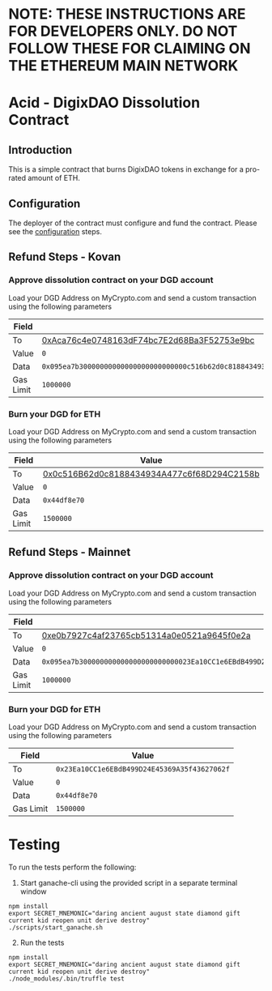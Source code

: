 # NOTE: THESE INSTRUCTIONS ARE FOR DEVELOPERS ONLY.  DO NOT FOLLOW THESE FOR CLAIMING ON THE ETHEREUM MAIN NETWORK

# Acid - DigixDAO Dissolution Contract

## Introduction

This is a simple contract that burns DigixDAO tokens in exchange for a pro-rated amount of ETH.

## Configuration

The deployer of the contract must configure and fund the contract.  Please see the [configuration](https://github.com/DigixGlobal/acid-solidity/blob/master/DEPLOYMENT.md) steps.

## Refund Steps - Kovan

### Approve dissolution contract on your DGD account

Load your DGD Address on MyCrypto.com and send a custom transaction using the following parameters

| Field | Value |
|-------|-------|
| To | [0xAca76c4e0748163dF74bc7E2d68Ba3F52753e9bc](https://kovan.etherscan.io/token/0xAca76c4e0748163dF74bc7E2d68Ba3F52753e9bc#balances) |
| Value | `0` |
| Data | `0x095ea7b30000000000000000000000000c516b62d0c8188434934a477c6f68d294c2158b00000000000000000000000000000000000000000000000000071afd498d0000`  |
| Gas Limit | `1000000` |


### Burn your DGD for ETH

Load your DGD Address on MyCrypto.com and send a custom transaction using the following parameters

| Field | Value |
|-------|-------|
| To | [0x0c516B62d0c8188434934A477c6f68D294C2158b](https://kovan.etherscan.io/address/0x0c516B62d0c8188434934A477c6f68D294C2158b#code) |
| Value | `0` |
| Data | `0x44df8e70` |
| Gas Limit | `1500000` |

## Refund Steps - Mainnet

### Approve dissolution contract on your DGD account

Load your DGD Address on MyCrypto.com and send a custom transaction using the following parameters

| Field | Value |
|-------|-------|
| To | [0xe0b7927c4af23765cb51314a0e0521a9645f0e2a](https://etherscan.io/token/0xe0b7927c4af23765cb51314a0e0521a9645f0e2a) |
| Value | `0` |
| Data | `0x095ea7b300000000000000000000000023Ea10CC1e6EBdB499D24E45369A35f43627062f00000000000000000000000000000000000000000000000000071afd498d0000`  |
| Gas Limit | `1000000` |


### Burn your DGD for ETH

Load your DGD Address on MyCrypto.com and send a custom transaction using the following parameters

| Field | Value |
|-------|-------|
| To | `0x23Ea10CC1e6EBdB499D24E45369A35f43627062f` |
| Value | `0` |
| Data | `0x44df8e70` |
| Gas Limit | `1500000` |

# Testing

To run the tests perform the following:


1. Start ganache-cli using the provided script in a separate terminal window

```
npm install
export SECRET_MNEMONIC="daring ancient august state diamond gift current kid reopen unit derive destroy"
./scripts/start_ganache.sh
```

2. Run the tests

```
npm install
export SECRET_MNEMONIC="daring ancient august state diamond gift current kid reopen unit derive destroy"
./node_modules/.bin/truffle test
```

